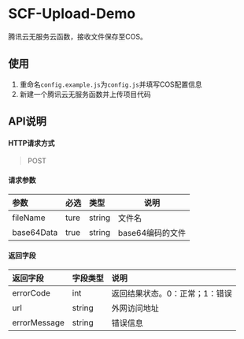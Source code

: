 # SCF-Upload-Demo
腾讯云无服务云函数，接收文件保存至COS。

## 使用
1. 重命名`config.example.js`为`config.js`并填写COS配置信息
2. 新建一个腾讯云无服务函数并上传项目代码

## API说明

#### HTTP请求方式
> POST

#### 请求参数
|参数|必选|类型|说明|
|:----- |:-------|:-----|----- |
|fileName |ture |string |文件名 |
|base64Data |true |string |base64编码的文件 |

#### 返回字段
|返回字段|字段类型|说明 |
|:----- |:------|:----------------------------- |
|errorCode |int |返回结果状态。0：正常；1：错误 |
|url |string |外网访问地址 |
|errorMessage |string | 错误信息 |
